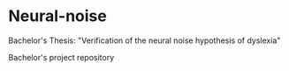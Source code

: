 # Neural-noise
Bachelor's Thesis: "Verification of the neural noise hypothesis of dyslexia"

Bachelor's project repository

